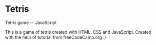 # Tetris
Tetris game -- JavaScript

This is a game of tetris created with HTML, CSS and JavaScript.
Created with the help of tutorial from freeCodeCamp.org :)
